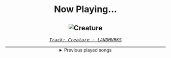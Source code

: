 <div align="center"> 
<h1>Now Playing...</h1>

![Creature](https://i.scdn.co/image/ab67616d00001e02f6ff2cd67335fe6565950434)
--
_<samp><a href="https://open.spotify.com/track/6sSxQwz5SBYSLfiyRKWSkC">Track: Creature - LANDMVRKS</a></samp>_

<div style="border: 1px #4B5054 solid"></div>
<details>
  <summary>
    Previous played songs
  </summary>
  <table>
    <thead>
      <tr>
        <th>
          Artist
        </th>
        <th>
          Song
        </th>
        <th>
          Link
        </th>
      </tr>
    </thead>
    <tbody>
      <tr><td>LANDMVRKS</td><td>Creature</td><td><a href="https://open.spotify.com/track/6sSxQwz5SBYSLfiyRKWSkC">https://open.spotify.com/track/6sSxQwz5SBYSLfiyRKWSkC</a></td></tr><tr><td>Dead by April</td><td>Outcome</td><td><a href="https://open.spotify.com/track/1T68xySFdNYYCjX9S0XtBa">https://open.spotify.com/track/1T68xySFdNYYCjX9S0XtBa</a></td></tr><tr><td>Disturbed</td><td>Don't Tell Me (feat. Ann Wilson) - PLZ Tethered Version</td><td><a href="https://open.spotify.com/track/4JMiWfmZVNXTu9yQQHsFqI">https://open.spotify.com/track/4JMiWfmZVNXTu9yQQHsFqI</a></td></tr><tr><td>Disturbed</td><td>Ten Thousand Fists</td><td><a href="https://open.spotify.com/track/5hkgrWxkobGtg30I7DsfVu">https://open.spotify.com/track/5hkgrWxkobGtg30I7DsfVu</a></td></tr><tr><td>Foo Fighters</td><td>The Pretender</td><td><a href="https://open.spotify.com/track/7x8dCjCr0x6x2lXKujYD34">https://open.spotify.com/track/7x8dCjCr0x6x2lXKujYD34</a></td></tr><tr><td>LaFee</td><td>Heul doch</td><td><a href="https://open.spotify.com/track/5wtUiRzz2YVVWzpWt0hwSP">https://open.spotify.com/track/5wtUiRzz2YVVWzpWt0hwSP</a></td></tr><tr><td>10 Years</td><td>Wasteland</td><td><a href="https://open.spotify.com/track/0nTiC2fGkM4q8bGlBKGrGx">https://open.spotify.com/track/0nTiC2fGkM4q8bGlBKGrGx</a></td></tr><tr><td>Breaking Benjamin</td><td>The Diary of Jane - Single Version</td><td><a href="https://open.spotify.com/track/0faXHILILebCGnJBPU6KJJ">https://open.spotify.com/track/0faXHILILebCGnJBPU6KJJ</a></td></tr><tr><td>Sabaton</td><td>Primo Victoria</td><td><a href="https://open.spotify.com/track/5DbAOJ5dYW5A9xBhkeb33t">https://open.spotify.com/track/5DbAOJ5dYW5A9xBhkeb33t</a></td></tr><tr><td>Story Of The Year</td><td>The Antidote</td><td><a href="https://open.spotify.com/track/7yGhfjsppOXSLcoSwcJ1yT">https://open.spotify.com/track/7yGhfjsppOXSLcoSwcJ1yT</a></td></tr><tr><td>Skindred</td><td>Nobody</td><td><a href="https://open.spotify.com/track/581mukhDjta60CCwpvnjL9">https://open.spotify.com/track/581mukhDjta60CCwpvnjL9</a></td></tr><tr><td>Disturbed</td><td>Down with the Sickness</td><td><a href="https://open.spotify.com/track/40rvBMQizxkIqnjPdEWY1v">https://open.spotify.com/track/40rvBMQizxkIqnjPdEWY1v</a></td></tr><tr><td>Three Days Grace</td><td>Animal I Have Become</td><td><a href="https://open.spotify.com/track/5eFxwmqKrHpSQDOEIFYlgY">https://open.spotify.com/track/5eFxwmqKrHpSQDOEIFYlgY</a></td></tr><tr><td>Thousand Foot Krutch</td><td>Phenomenon</td><td><a href="https://open.spotify.com/track/3b6uenXXbpCRxXyzFzWi3J">https://open.spotify.com/track/3b6uenXXbpCRxXyzFzWi3J</a></td></tr><tr><td>for KING & COUNTRY</td><td>Priceless</td><td><a href="https://open.spotify.com/track/7BTmtN6bP35E54vVASTqao">https://open.spotify.com/track/7BTmtN6bP35E54vVASTqao</a></td></tr><tr><td>Matty Mullins</td><td>Unstoppable (feat. Jordan Feliz)</td><td><a href="https://open.spotify.com/track/1CCJXhsWKo1R3y1fe0m37n">https://open.spotify.com/track/1CCJXhsWKo1R3y1fe0m37n</a></td></tr><tr><td>TobyMac</td><td>Love Broke Thru</td><td><a href="https://open.spotify.com/track/1NZWiuy0mlnsrcYL2dhKt6">https://open.spotify.com/track/1NZWiuy0mlnsrcYL2dhKt6</a></td></tr><tr><td>Matthew West</td><td>Mended</td><td><a href="https://open.spotify.com/track/6CCZywPBScscwjJbKYmOiZ">https://open.spotify.com/track/6CCZywPBScscwjJbKYmOiZ</a></td></tr><tr><td>Matty Mullins</td><td>See You In Everything</td><td><a href="https://open.spotify.com/track/7gvC8DLoTe40JHyFdAQwf3">https://open.spotify.com/track/7gvC8DLoTe40JHyFdAQwf3</a></td></tr><tr><td>Brandon Heath</td><td>Whole Heart</td><td><a href="https://open.spotify.com/track/1uyfFrOODBO0dFQkzm0LzA">https://open.spotify.com/track/1uyfFrOODBO0dFQkzm0LzA</a></td></tr>
    </tbody>
  </table>
</details>

</div>
